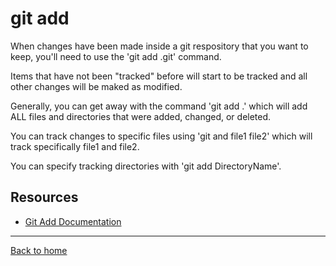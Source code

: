 # git add
When changes have been made inside a git respository that you want to keep, you'll need to use the 'git add .git' command.

Items that have not been "tracked" before will start to be tracked and all other changes will be maked as modified.

Generally, you can get away with the command 'git add .' which will add ALL files and directories that were added, changed, or deleted.

You can track changes to specific files using 'git and file1 file2' which will track specifically file1 and file2.

You can specify tracking directories with 'git add DirectoryName'. 
## Resources
- [Git Add Documentation](https://git-scm.com/docs/git-add)
---
[Back to home](.../README.md)